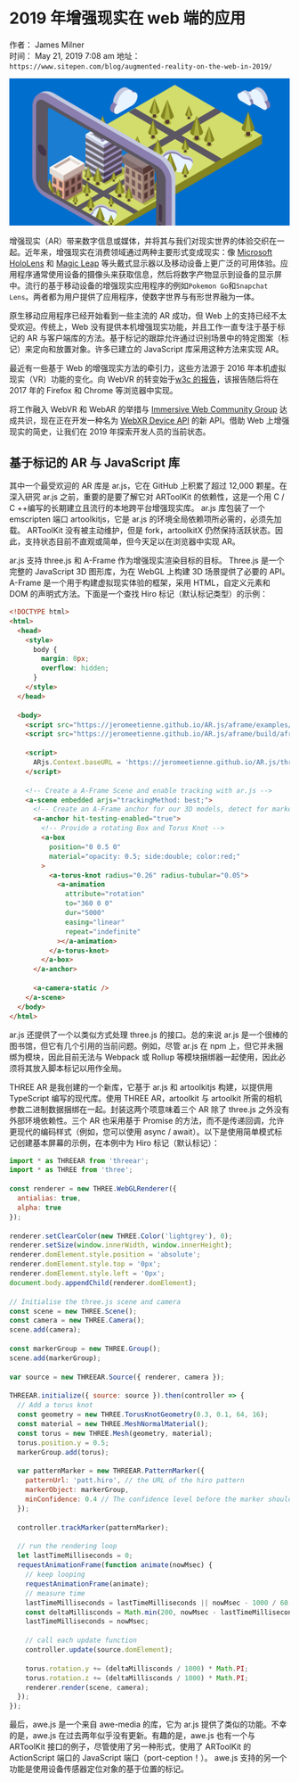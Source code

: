 # 2019 年增强现实在 web 端的应用

作者： James Milner  
时间： May 21, 2019 7:08 am
地址：`https://www.sitepen.com/blog/augmented-reality-on-the-web-in-2019/`

![图图图](https://github.com/kaisa911/studyNotes/blob/master/public/image/Graphic.jpg?raw=true)

增强现实（AR）带来数字信息或媒体，并将其与我们对现实世界的体验交织在一起。近年来，增强现实在消费领域通过两种主要形式变成现实：像 [Microsoft HoloLens](https://www.microsoft.com/en-us/hololens?SilentAuth=1&wa=wsignin1.0) 和 [Magic Leap](https://www.magicleap.com/) 等头戴式显示器以及移动设备上更广泛的可用体验。应用程序通常使用设备的摄像头来获取信息，然后将数字产物显示到设备的显示屏中。流行的基于移动设备的增强现实应用程序的例如`Pokemon Go`和`Snapchat Lens`。两者都为用户提供了应用程序，使数字世界与有形世界融为一体。

原生移动应用程序已经开始看到一些主流的 AR 成功，但 Web 上的支持已经不太受欢迎。传统上，Web 没有提供本机增强现实功能，并且工作一直专注于基于标记的 AR 与客户端库的方法。基于标记的跟踪允许通过识别场景中的特定图案（标记）来定向和放置对象。许多已建立的 JavaScript 库采用这种方法来实现 AR。

最近有一些基于 Web 的增强现实方法的牵引力，这些方法源于 2016 年本机虚拟现实（VR）功能的变化。向 WebVR 的转变始于[w3c 的报告](https://www.w3.org/2016/06/vr-workshop/report.html)，该报告随后将在 2017 年的 Firefox 和 Chrome 等浏览器中实现。

将工作融入 WebVR 和 WebAR 的举措与 [Immersive Web Community Group](https://www.w3.org/community/immersive-web/) 达成共识，现在正在开发一种名为 [WebXR Device API](https://www.w3.org/TR/webxr/) 的新 API。借助 Web 上增强现实的简史，让我们在 2019 年探索开发人员的当前状态。

## 基于标记的 AR 与 JavaScript 库

其中一个最受欢迎的 AR 库是 ar.js，它在 GitHub 上积累了超过 12,000 颗星。在深入研究 ar.js 之前，重要的是要了解它对 ARToolKit 的依赖性，这是一个用 C / C ++编写的长期建立且流行的本地跨平台增强现实库。 ar.js 库包装了一个 emscripten 端口 artoolkitjs，它是 ar.js 的环境全局依赖项所必需的，必须先加载。 ARToolKit 没有被主动维护，但是 fork，artoolkitX 仍然保持活跃状态 ​​。因此，支持状态目前不直观或简单，但今天足以在浏览器中实现 AR。

ar.js 支持 three.js 和 A-Frame 作为增强现实渲染目标的目标。 Three.js 是一个完整的 JavaScript 3D 图形库，为在 WebGL 上构建 3D 场景提供了必要的 API。 A-Frame 是一个用于构建虚拟现实体验的框架，采用 HTML，自定义元素和 DOM 的声明式方法。下面是一个查找 Hiro 标记（默认标记类型）的示例：

```html
<!DOCTYPE html>
<html>
  <head>
    <style>
      body {
        margin: 0px;
        overflow: hidden;
      }
    </style>
  </head>

  <body>
    <script src="https://jeromeetienne.github.io/AR.js/aframe/examples/vendor/aframe/build/aframe.min.js"></script>
    <script src="https://jeromeetienne.github.io/AR.js/aframe/build/aframe-ar.js"></script>

    <script>
      ARjs.Context.baseURL = 'https://jeromeetienne.github.io/AR.js/three.js/';
    </script>

    <!-- Create a A-Frame Scene and enable tracking with ar.js -->
    <a-scene embedded arjs="trackingMethod: best;">
      <!-- Create an A-Frame anchor for our 3D models, detect for marker -->
      <a-anchor hit-testing-enabled="true">
        <!-- Provide a rotating Box and Torus Knot -->
        <a-box
          position="0 0.5 0"
          material="opacity: 0.5; side:double; color:red;"
        >
          <a-torus-knot radius="0.26" radius-tubular="0.05">
            <a-animation
              attribute="rotation"
              to="360 0 0"
              dur="5000"
              easing="linear"
              repeat="indefinite"
            ></a-animation>
          </a-torus-knot>
        </a-box>
      </a-anchor>

      <a-camera-static />
    </a-scene>
  </body>
</html>
```

ar.js 还提供了一个以类似方式处理 three.js 的接口。总的来说 ar.js 是一个很棒的图书馆，但它有几个引用的当前问题。例如，尽管 ar.js 在 npm 上，但它并未捆绑为模块，因此目前无法与 Webpack 或 Rollup 等模块捆绑器一起使用，因此必须将其放入脚本标记以用作全局。

THREE AR 是我创建的一个新库，它基于 ar.js 和 artoolkitjs 构建，以提供用 TypeScript 编写的现代库。使用 THREE AR，artoolkit 与 artoolkit 所需的相机参数二进制数据捆绑在一起。封装这两个项意味着三个 AR 除了 three.js 之外没有外部环境依赖性。三个 AR 也采用基于 Promise 的方法，而不是传递回调，允许更现代的编码样式（例如，您可以使用 async / await）。以下是使用简单模式标记创建基本屏幕的示例，在本例中为 Hiro 标记（默认标记）：

```js
import * as THREEAR from 'threear';
import * as THREE from 'three';

const renderer = new THREE.WebGLRenderer({
  antialias: true,
  alpha: true
});

renderer.setClearColor(new THREE.Color('lightgrey'), 0);
renderer.setSize(window.innerWidth, window.innerHeight);
renderer.domElement.style.position = 'absolute';
renderer.domElement.style.top = '0px';
renderer.domElement.style.left = '0px';
document.body.appendChild(renderer.domElement);

// Initialise the three.js scene and camera
const scene = new THREE.Scene();
const camera = new THREE.Camera();
scene.add(camera);

const markerGroup = new THREE.Group();
scene.add(markerGroup);

var source = new THREEAR.Source({ renderer, camera });

THREEAR.initialize({ source: source }).then(controller => {
  // Add a torus knot
  const geometry = new THREE.TorusKnotGeometry(0.3, 0.1, 64, 16);
  const material = new THREE.MeshNormalMaterial();
  const torus = new THREE.Mesh(geometry, material);
  torus.position.y = 0.5;
  markerGroup.add(torus);

  var patternMarker = new THREEAR.PatternMarker({
    patternUrl: 'patt.hiro', // the URL of the hiro pattern
    markerObject: markerGroup,
    minConfidence: 0.4 // The confidence level before the marker should be shown
  });

  controller.trackMarker(patternMarker);

  // run the rendering loop
  let lastTimeMilliseconds = 0;
  requestAnimationFrame(function animate(nowMsec) {
    // keep looping
    requestAnimationFrame(animate);
    // measure time
    lastTimeMilliseconds = lastTimeMilliseconds || nowMsec - 1000 / 60;
    const deltaMillisconds = Math.min(200, nowMsec - lastTimeMilliseconds);
    lastTimeMilliseconds = nowMsec;

    // call each update function
    controller.update(source.domElement);

    torus.rotation.y += (deltaMillisconds / 1000) * Math.PI;
    torus.rotation.z += (deltaMillisconds / 1000) * Math.PI;
    renderer.render(scene, camera);
  });
});
```

最后，awe.js 是一个来自 awe-media 的库，它为 ar.js 提供了类似的功能。不幸的是，awe.js 在过去两年似乎没有更新。有趣的是，awe.js 也有一个与 ARToolKit 接口的例子，尽管使用了另一种形式，使用了 ARToolKit 的 ActionScript 端口的 JavaScript 端口（port-ception！）。 awe.js 支持的另一个功能是使用设备传感器定位对象的基于位置的标记。
